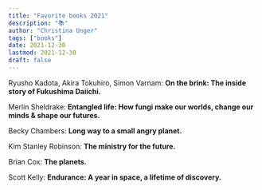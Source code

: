 ```yaml
---
title: "Favorite books 2021"
description: "📚"
author: "Christina Unger"
tags: ["books"]
date: 2021-12-30
lastmod: 2021-12-30
draft: false
---
```


Ryusho Kadota, Akira Tokuhiro, Simon Varnam: **On the brink: The inside story of Fukushima Daiichi.**

Merlin Sheldrake: **Entangled life: How fungi make our worlds, change our minds & shape our futures.**

Becky Chambers: **Long way to a small angry planet.**

Kim Stanley Robinson: **The ministry for the future.**

Brian Cox: **The planets.**

Scott Kelly: **Endurance: A year in space, a lifetime of discovery.**
